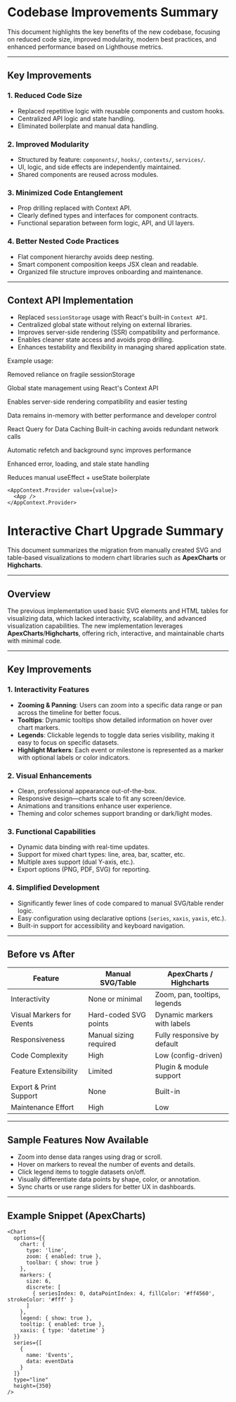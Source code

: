 # Codebase Improvements Summary

This document highlights the key benefits of the new codebase, focusing on reduced code size, improved modularity, modern best practices, and enhanced performance based on Lighthouse metrics.

---

## Key Improvements

### 1. Reduced Code Size
- Replaced repetitive logic with reusable components and custom hooks.
- Centralized API logic and state handling.
- Eliminated boilerplate and manual data handling.

### 2. Improved Modularity
- Structured by feature: `components/`, `hooks/`, `contexts/`, `services/`.
- UI, logic, and side effects are independently maintained.
- Shared components are reused across modules.

### 3. Minimized Code Entanglement
- Prop drilling replaced with Context API.
- Clearly defined types and interfaces for component contracts.
- Functional separation between form logic, API, and UI layers.

### 4. Better Nested Code Practices
- Flat component hierarchy avoids deep nesting.
- Smart component composition keeps JSX clean and readable.
- Organized file structure improves onboarding and maintenance.

---

## Context API Implementation

- Replaced `sessionStorage` usage with React's built-in `Context API`.
- Centralized global state without relying on external libraries.
- Improves server-side rendering (SSR) compatibility and performance.
- Enables cleaner state access and avoids prop drilling.
- Enhances testability and flexibility in managing shared application state.

Example usage:


Removed reliance on fragile sessionStorage

Global state management using React's Context API

Enables server-side rendering compatibility and easier testing

Data remains in-memory with better performance and developer control

 React Query for Data Caching
Built-in caching avoids redundant network calls

Automatic refetch and background sync improves performance

Enhanced error, loading, and stale state handling

Reduces manual useEffect + useState boilerplate

```tsx
<AppContext.Provider value={value}>
  <App />
</AppContext.Provider>

```

# Interactive Chart Upgrade Summary

This document summarizes the migration from manually created SVG and table-based visualizations to modern chart libraries such as **ApexCharts** or **Highcharts**.

---

## Overview

The previous implementation used basic SVG elements and HTML tables for visualizing data, which lacked interactivity, scalability, and advanced visualization capabilities. The new implementation leverages **ApexCharts**/**Highcharts**, offering rich, interactive, and maintainable charts with minimal code.

---

## Key Improvements

### 1. Interactivity Features
- **Zooming & Panning**: Users can zoom into a specific data range or pan across the timeline for better focus.
- **Tooltips**: Dynamic tooltips show detailed information on hover over chart markers.
- **Legends**: Clickable legends to toggle data series visibility, making it easy to focus on specific datasets.
- **Highlight Markers**: Each event or milestone is represented as a marker with optional labels or color indicators.

### 2. Visual Enhancements
- Clean, professional appearance out-of-the-box.
- Responsive design—charts scale to fit any screen/device.
- Animations and transitions enhance user experience.
- Theming and color schemes support branding or dark/light modes.

### 3. Functional Capabilities
- Dynamic data binding with real-time updates.
- Support for mixed chart types: line, area, bar, scatter, etc.
- Multiple axes support (dual Y-axis, etc.).
- Export options (PNG, PDF, SVG) for reporting.

### 4. Simplified Development
- Significantly fewer lines of code compared to manual SVG/table render logic.
- Easy configuration using declarative options (`series`, `xaxis`, `yaxis`, etc.).
- Built-in support for accessibility and keyboard navigation.

---

## Before vs After

| Feature                        | Manual SVG/Table      | ApexCharts / Highcharts      |
|-------------------------------|------------------------|-------------------------------|
| Interactivity                 | None or minimal        | Zoom, pan, tooltips, legends  |
| Visual Markers for Events     | Hard-coded SVG points  | Dynamic markers with labels   |
| Responsiveness                | Manual sizing required | Fully responsive by default   |
| Code Complexity               | High                   | Low (config-driven)           |
| Feature Extensibility         | Limited                | Plugin & module support       |
| Export & Print Support        | None                   | Built-in                      |
| Maintenance Effort            | High                   | Low                           |

---

## Sample Features Now Available

- Zoom into dense data ranges using drag or scroll.
- Hover on markers to reveal the number of events and details.
- Click legend items to toggle datasets on/off.
- Visually differentiate data points by shape, color, or annotation.
- Sync charts or use range sliders for better UX in dashboards.

---

## Example Snippet (ApexCharts)

```tsx
<Chart
  options={{
    chart: {
      type: 'line',
      zoom: { enabled: true },
      toolbar: { show: true }
    },
    markers: {
      size: 6,
      discrete: [
        { seriesIndex: 0, dataPointIndex: 4, fillColor: '#ff4560', strokeColor: '#fff' }
      ]
    },
    legend: { show: true },
    tooltip: { enabled: true },
    xaxis: { type: 'datetime' }
  }}
  series={[
    {
      name: 'Events',
      data: eventData
    }
  ]}
  type="line"
  height={350}
/>
```
